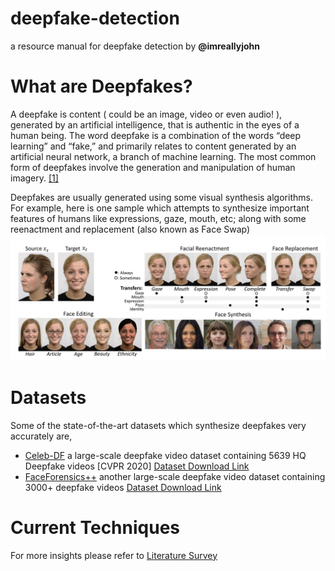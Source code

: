 # deepfake-detection
a resource manual for deepfake detection by **@imreallyjohn**

# What are Deepfakes?
A deepfake is content ( could be an image, video or even audio! ), generated by an artificial intelligence, that is authentic in the eyes of a human being. The word deepfake is a combination of the words “deep learning” and “fake,” and primarily relates to content generated by an artificial neural network, a branch of machine learning. The most common form of deepfakes involve the generation and manipulation of human imagery. [[1]](https://dl.acm.org/doi/abs/10.1145/3425780)

Deepfakes are usually generated using some visual synthesis algorithms. For example, here is one sample which attempts to synthesize important features of humans like expressions, gaze, mouth, etc; along with some reenactment and replacement (also known as Face Swap) ![test](images/deepfake_synthesis.png)


# Datasets

Some of the state-of-the-art datasets which synthesize deepfakes very accurately are,

- [Celeb-DF](https://openaccess.thecvf.com/content_CVPR_2020/papers/Li_Celeb-DF_A_Large-Scale_Challenging_Dataset_for_DeepFake_Forensics_CVPR_2020_paper.pdf) a large-scale deepfake video dataset containing 5639 HQ Deepfake videos [CVPR 2020] [Dataset Download Link](https://forms.gle/2jYBby6y1FBU3u6q9)
- [FaceForensics++](http://niessnerlab.org/projects/roessler2018faceforensics.html) another large-scale deepfake video dataset containing 3000+ deepfake videos [Dataset Download Link](https://docs.google.com/forms/u/1/d/e/1FAIpQLSdRRR3L5zAv6tQ_CKxmK4W96tAab_pfBu2EKAgQbeDVhmXagg/viewform)


# Current Techniques
For more insights please refer to [Literature Survey]()
